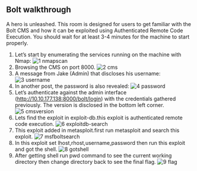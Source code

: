 
## Bolt walkthrough

A hero is unleashed.
This room is designed for users to get familiar with the Bolt CMS and how it can be exploited using Authenticated Remote Code Execution. You should wait for at least 3-4 minutes for the machine to start properly.
1. Let’s start by enumerating the services running on the machine with Nmap:
![1 nmapscan](https://user-images.githubusercontent.com/71917246/130395056-a8f2c859-36b4-42d1-a6cf-21f7f301c6cf.png)
2. Browsing the CMS on port 8000.
![2 cms](https://user-images.githubusercontent.com/71917246/130395106-ea260891-daf5-48ae-b8d1-3b25fc4136c2.png)
3. A message from Jake (Admin) that discloses his username:
![3 username](https://user-images.githubusercontent.com/71917246/130395153-f2e5060a-1c8b-4941-8402-ce73ab2a29ee.png)
4. In another post, the password is also revealed:
![4  password](https://user-images.githubusercontent.com/71917246/130395222-df6d57e8-6560-43b6-9423-54fe3a4fae2b.png)
5. Let’s authenticate against the admin interface (http://10.10.177.138:8000/bolt/login) with the credentials gathered previously.
The version is disclosed in the bottom left corner.
![5 cmsversion](https://user-images.githubusercontent.com/71917246/130395287-396dad1c-09d5-4a9d-a990-ee31cbe0ccd6.png)
6. Lets find the exploit in exploit-db.this exploit is authenticated remote code execution.
![6 exploitdb-search](https://user-images.githubusercontent.com/71917246/130395355-84f2ffe0-f754-4670-b1b8-d1102dfcf5b2.png)
7. This exploit added in metasploit.first run metasploit and search this exploit.
![7 msfboltsearch](https://user-images.githubusercontent.com/71917246/130395408-1076dee4-883f-43e8-b536-292289103f58.png)
8. In this exploit set lhost,rhost,username,password then run this exploit and got the shell.
![8 gotshell](https://user-images.githubusercontent.com/71917246/130395453-bdc860e0-4dce-4132-a889-7914f8d95453.png)
9. After getting shell run pwd command to see the current working directory then change directory back to see the final flag.
![9 flag](https://user-images.githubusercontent.com/71917246/130395499-3a4e23da-3379-424a-ba16-d43cadb598e9.png)






